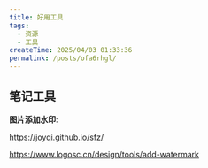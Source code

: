 ```yaml
---
title: 好用工具
tags:
  - 资源
  - 工具
createTime: 2025/04/03 01:33:36
permalink: /posts/ofa6rhgl/
---
```


## 笔记工具

**图片添加水印**:

https://joyqi.github.io/sfz/

https://www.logosc.cn/design/tools/add-watermark
